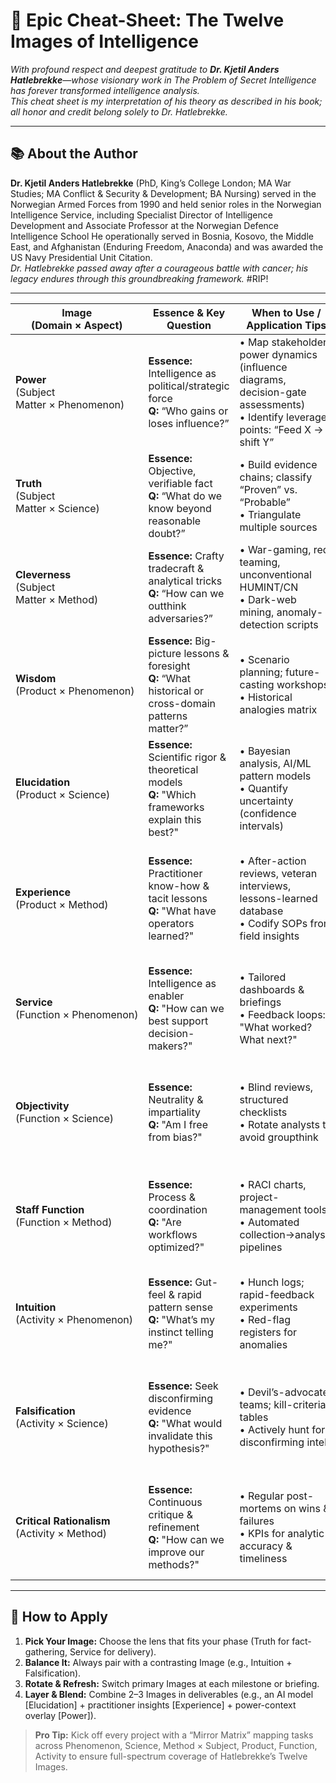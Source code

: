 # 🎯 Epic Cheat-Sheet: The Twelve Images of Intelligence  
*With profound respect and deepest gratitude to **Dr. Kjetil Anders Hatlebrekke**—whose visionary work in *The Problem of Secret Intelligence* has forever transformed intelligence analysis.*  
*This cheat sheet is my interpretation of his theory as described in his book; all honor and credit belong solely to Dr. Hatlebrekke.*

---

## 📚 About the Author  
**Dr. Kjetil Anders Hatlebrekke** (PhD, King’s College London; MA War Studies; MA Conflict & Security & Development; BA Nursing) served in the Norwegian Armed Forces from 1990 and held senior roles in the Norwegian Intelligence Service, including Specialist Director of Intelligence Development and Associate Professor at the Norwegian Defence Intelligence School 
He operationally served in Bosnia, Kosovo, the Middle East, and Afghanistan (Enduring Freedom, Anaconda) and was awarded the US Navy Presidential Unit Citation.  
*Dr. Hatlebrekke passed away after a courageous battle with cancer; his legacy endures through this groundbreaking framework.* #RIP!

---

| **Image (Domain × Aspect)** | **Essence & Key Question** | **When to Use / Application Tips** | **Watch-outs & Balance** |
|-------------------------------|-----------------------------------------------|-----------------------------------------------|-----------------------------------------------|
| **Power**<br>(Subject Matter × Phenomenon)               | **Essence:** Intelligence as political/strategic force  <br>**Q:** “Who gains or loses influence?”         | • Map stakeholder power dynamics (influence diagrams, decision-gate assessments)  <br>• Identify leverage points: “Feed X → shift Y”        | • Risk: Over-politicization  <br>• Balance with **Objectivity** to ground analysis                                 |
| **Truth**<br>(Subject Matter × Science)               | **Essence:** Objective, verifiable fact  <br>**Q:** “What do we know beyond reasonable doubt?”          | • Build evidence chains; classify “Proven” vs. “Probable”  <br>• Triangulate multiple sources                         | • Risk: Analysis paralysis  <br>• Use **Cleverness** to innovate around gaps                                     |
| **Cleverness**<br>(Subject Matter × Method)          | **Essence:** Crafty tradecraft & analytical tricks  <br>**Q:** “How can we outthink adversaries?”       | • War-gaming, red teaming, unconventional HUMINT/CN  <br>• Dark-web mining, anomaly-detection scripts                | • Risk: Ethical/legal overreach  <br>• Temper with **Critical Rationalism** for rigor                           |
| **Wisdom**<br>(Product × Phenomenon)             | **Essence:** Big-picture lessons & foresight  <br>**Q:** “What historical or cross-domain patterns matter?” | • Scenario planning; future-casting workshops  <br>• Historical analogies matrix                               | • Risk: Over-generalization  <br>• Validate with **Falsification** criteria                                 |
| **Elucidation**<br>(Product × Science)        | **Essence:** Scientific rigor & theoretical models  <br>**Q:** "Which frameworks explain this best?"       | • Bayesian analysis, AI/ML pattern models  <br>• Quantify uncertainty (confidence intervals)                 | • Risk: Jargon overload  <br>• Bridge to **Service**: translate models into actionable advice                |
| **Experience**<br>(Product × Method)          | **Essence:** Practitioner know-how & tacit lessons  <br>**Q:** "What have operators learned?"              | • After-action reviews, veteran interviews, lessons-learned database  <br>• Codify SOPs from field insights                             | • Risk: “We’ve always done it this way” bias  <br>• Challenge with **Cleverness** to inject innovation                     |
| **Service**<br>(Function × Phenomenon)             | **Essence:** Intelligence as enabler  <br>**Q:** "How can we best support decision-makers?"     | • Tailored dashboards & briefings  <br>• Feedback loops: "What worked? What next?"                   | • Risk: Reactive posture  <br>• Proactively trigger via **Intuition** when issues emerge                 |
| **Objectivity**<br>(Function × Science)         | **Essence:** Neutrality & impartiality  <br>**Q:** "Am I free from bias?"                        | • Blind reviews, structured checklists  <br>• Rotate analysts to avoid groupthink                           | • Risk: Context-blindness  <br>• Complement with **Power** to surface real-world stakes                            |
| **Staff Function**<br>(Function × Method)      | **Essence:** Process & coordination  <br>**Q:** "Are workflows optimized?"                  | • RACI charts, project-management tools  <br>• Automated collection→analysis pipelines                   | • Risk: Bureaucratic drag  <br>• Inject **Cleverness** to streamline redundant tasks            |
| **Intuition**<br>(Activity × Phenomenon)          | **Essence:** Gut-feel & rapid pattern sense  <br>**Q:** "What’s my instinct telling me?"             | • Hunch logs; rapid-feedback experiments  <br>• Red-flag registers for anomalies                          | • Risk: Cognitive biases  <br>• Always validate via **Truth** or **Falsification**                         |
| **Falsification**<br>(Activity × Science)      | **Essence:** Seek disconfirming evidence  <br>**Q:** "What would invalidate this hypothesis?"        | • Devil’s-advocate teams; kill-criteria tables  <br>• Actively hunt for disconfirming intel                   | • Risk: Premature dismissal  <br>• Balance with **Elucidation**: test alternative models                 |
| **Critical Rationalism**<br>(Activity × Method) | **Essence:** Continuous critique & refinement  <br>**Q:** "How can we improve our methods?"     | • Regular post-mortems on wins & failures  <br>• KPIs for analytic accuracy & timeliness            | • Risk: Paralysis by critique  <br>• Infuse **Wisdom** to keep strategic momentum                    |

---

## 📖 How to Apply  
1. **Pick Your Image:** Choose the lens that fits your phase (Truth for fact-gathering, Service for delivery).  
2. **Balance It:** Always pair with a contrasting Image (e.g., Intuition + Falsification).  
3. **Rotate & Refresh:** Switch primary Images at each milestone or briefing.  
4. **Layer & Blend:** Combine 2–3 Images in deliverables (e.g., an AI model [Elucidation] + practitioner insights [Experience] + power-context overlay [Power]).  

> **Pro Tip:** Kick off every project with a “Mirror Matrix” mapping tasks across Phenomenon, Science, Method × Subject, Product, Function, Activity to ensure full-spectrum coverage of Hatlebrekke’s Twelve Images.
